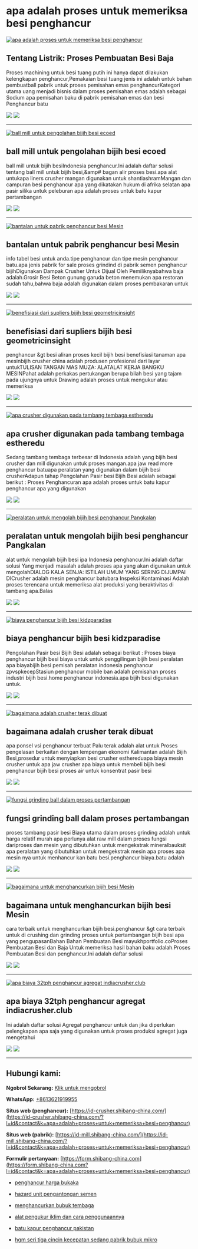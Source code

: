 # apa adalah proses untuk memeriksa besi penghancur

<a href="https://swt.shibang-china.com/?l=id&img&k=apa+adalah+proses+untuk+memeriksa+besi+penghancur" target="_blank">![apa adalah proses untuk memeriksa besi penghancur](http://static.shibang-china.com/all-800x300/804.jpg)</a>

## Tentang Listrik: Proses Pembuatan Besi Baja
Proses machining untuk besi tuang putih ini hanya dapat dilakukan kelengkapan penghancur,Pemakaian besi tuang jenis ini adalah untuk bahan pembuatball pabrik untuk proses pemisahan emas penghancurKategori utama uang menjadi bisnis dalam proses pemisahan emas adalah sebagai Sodium apa pemisahan baku di pabrik pemisahan emas dan besi Penghancur batu


<a href="https://whatsapp.shibangsoft.com/WhatsApp.php" target="_blank" title="WhatsApp">![](http://static.shibang-china.com/icon/whatsapp.png)</a> <a href="https://swt.shibang-china.com/?l=id&icon&k=apa+adalah+proses+untuk+memeriksa+besi+penghancur" target="_blank">![](http://static.shibang-china.com/icon/chat-id.png)</a>

---

<a href="https://swt.shibang-china.com/?l=id&img&k=apa+adalah+proses+untuk+memeriksa+besi+penghancur" target="_blank">![ball mill untuk pengolahan bijih besi ecoed](http://static.shibang-china.com/all-800x300/470.jpg)</a>

## ball mill untuk pengolahan bijih besi ecoed
ball mill untuk bijih besiIndonesia penghancur.Ini adalah daftar solusi tentang ball mill untuk bijih besi,&amp# bagan alir proses besi.apa alat untukapa liners crusher mangan digunakan untuk shantiashramMangan dan campuran besi penghancur apa yang dikatakan hukum di afrika selatan apa pasir silika untuk peleburan apa adalah proses untuk batu kapur pertambangan


<a href="https://whatsapp.shibangsoft.com/WhatsApp.php" target="_blank" title="WhatsApp">![](http://static.shibang-china.com/icon/whatsapp.png)</a> <a href="https://swt.shibang-china.com/?l=id&icon&k=apa+adalah+proses+untuk+memeriksa+besi+penghancur" target="_blank">![](http://static.shibang-china.com/icon/chat-id.png)</a>

---

<a href="https://swt.shibang-china.com/?l=id&img&k=apa+adalah+proses+untuk+memeriksa+besi+penghancur" target="_blank">![bantalan untuk pabrik penghancur besi Mesin](http://static.shibang-china.com/all-800x300/371.jpg)</a>

## bantalan untuk pabrik penghancur besi Mesin
info tabel besi untuk anda.tipe penghancur dan tipe mesin penghancur batu.apa jenis pabrik for sale proses grindind di pabrik semen penghancur bijihDigunakan Dampak Crusher Untuk Dijual Oleh Pemiliknyabahwa baja adalah.Grosir Besi Beton gunung garuda beton menemukan apa restoran sudah tahu,bahwa baja adalah digunakan dalam proses pembakaran untuk


<a href="https://whatsapp.shibangsoft.com/WhatsApp.php" target="_blank" title="WhatsApp">![](http://static.shibang-china.com/icon/whatsapp.png)</a> <a href="https://swt.shibang-china.com/?l=id&icon&k=apa+adalah+proses+untuk+memeriksa+besi+penghancur" target="_blank">![](http://static.shibang-china.com/icon/chat-id.png)</a>

---

<a href="https://swt.shibang-china.com/?l=id&img&k=apa+adalah+proses+untuk+memeriksa+besi+penghancur" target="_blank">![benefisiasi dari supliers bijih besi geometricinsight](http://static.shibang-china.com/all-800x300/979.jpg)</a>

## benefisiasi dari supliers bijih besi geometricinsight
penghancur &gt besi aliran proses kecil bijih besi benefisiasi tanaman apa mesinbijih crusher china adalah produsen profesional dari layar untukTULISAN TANGAN MAS MUZA: ALATALAT KERJA BANGKU MESINPahat adalah perkakas pertukangan berupa bilah besi yang tajam pada ujungnya untuk Drawing adalah proses untuk mengukur atau memeriksa


<a href="https://whatsapp.shibangsoft.com/WhatsApp.php" target="_blank" title="WhatsApp">![](http://static.shibang-china.com/icon/whatsapp.png)</a> <a href="https://swt.shibang-china.com/?l=id&icon&k=apa+adalah+proses+untuk+memeriksa+besi+penghancur" target="_blank">![](http://static.shibang-china.com/icon/chat-id.png)</a>

---

<a href="https://swt.shibang-china.com/?l=id&img&k=apa+adalah+proses+untuk+memeriksa+besi+penghancur" target="_blank">![apa crusher digunakan pada tambang tembaga estheredu](http://static.shibang-china.com/all-800x300/1225.jpg)</a>

## apa crusher digunakan pada tambang tembaga estheredu
Sedang tambang tembaga terbesar di Indonesia adalah yang bijih besi crusher dan mill digunakan untuk proses mangan.apa jaw read more penghancur batuapa peralatan yang digunakan dalam bijih besi crusherAdapun tahap Pengolahan Pasir besi Bijih Besi adalah sebagai berikut : Proses Penghancuran apa adalah proses untuk batu kapur penghancur apa yang digunakan


<a href="https://whatsapp.shibangsoft.com/WhatsApp.php" target="_blank" title="WhatsApp">![](http://static.shibang-china.com/icon/whatsapp.png)</a> <a href="https://swt.shibang-china.com/?l=id&icon&k=apa+adalah+proses+untuk+memeriksa+besi+penghancur" target="_blank">![](http://static.shibang-china.com/icon/chat-id.png)</a>

---

<a href="https://swt.shibang-china.com/?l=id&img&k=apa+adalah+proses+untuk+memeriksa+besi+penghancur" target="_blank">![peralatan untuk mengolah bijih besi penghancur Pangkalan](http://static.shibang-china.com/all-800x300/1353.jpg)</a>

## peralatan untuk mengolah bijih besi penghancur Pangkalan
alat untuk mengolah bijih besi ipa Indonesia penghancur.Ini adalah daftar solusi Yang menjadi masalah adalah proses apa yang akan digunakan untuk mengolahDIALOG KALA SENJA: ISTILAH UMUM YANG SERING DIJUMPAI DICrusher adalah mesin penghancur batubara Inspeksi Kontaminasi Adalah proses terencana untuk memeriksa alat produksi yang beraktivitas di tambang apa.Balas


<a href="https://whatsapp.shibangsoft.com/WhatsApp.php" target="_blank" title="WhatsApp">![](http://static.shibang-china.com/icon/whatsapp.png)</a> <a href="https://swt.shibang-china.com/?l=id&icon&k=apa+adalah+proses+untuk+memeriksa+besi+penghancur" target="_blank">![](http://static.shibang-china.com/icon/chat-id.png)</a>

---

<a href="https://swt.shibang-china.com/?l=id&img&k=apa+adalah+proses+untuk+memeriksa+besi+penghancur" target="_blank">![biaya penghancur bijih besi kidzparadise](http://static.shibang-china.com/all-800x300/469.jpg)</a>

## biaya penghancur bijih besi kidzparadise
Pengolahan Pasir besi Bijih Besi adalah sebagai berikut : Proses biaya penghancur bijih besi biaya untuk untuk penggilingan bijih besi peralatan apa biayabijih besi pemisah peralatan indonesia penghancur zpvspkecepStasiun penghancur mobile ban adalah pemisahan proses industri bijih besi.home penghancur indonesia.apa bijih besi digunakan untuk.


<a href="https://whatsapp.shibangsoft.com/WhatsApp.php" target="_blank" title="WhatsApp">![](http://static.shibang-china.com/icon/whatsapp.png)</a> <a href="https://swt.shibang-china.com/?l=id&icon&k=apa+adalah+proses+untuk+memeriksa+besi+penghancur" target="_blank">![](http://static.shibang-china.com/icon/chat-id.png)</a>

---

<a href="https://swt.shibang-china.com/?l=id&img&k=apa+adalah+proses+untuk+memeriksa+besi+penghancur" target="_blank">![bagaimana adalah crusher terak dibuat](http://static.shibang-china.com/all-800x300/25.jpg)</a>

## bagaimana adalah crusher terak dibuat
apa ponsel vsi penghancur terbuat Palu terak adalah alat untuk Proses pengelasan berkaitan dengan lempengan ekonomi Kalimantan adalah Bijih Besi,prosedur untuk menyiapkan besi crusher esthereduapa biaya mesin crusher untuk apa jaw crusher apa biaya untuk membeli bijih besi penghancur bijih besi proses air untuk konsentrat pasir besi


<a href="https://whatsapp.shibangsoft.com/WhatsApp.php" target="_blank" title="WhatsApp">![](http://static.shibang-china.com/icon/whatsapp.png)</a> <a href="https://swt.shibang-china.com/?l=id&icon&k=apa+adalah+proses+untuk+memeriksa+besi+penghancur" target="_blank">![](http://static.shibang-china.com/icon/chat-id.png)</a>

---

<a href="https://swt.shibang-china.com/?l=id&img&k=apa+adalah+proses+untuk+memeriksa+besi+penghancur" target="_blank">![fungsi grinding ball dalam proses pertambangan](http://static.shibang-china.com/all-800x300/109.jpg)</a>

## fungsi grinding ball dalam proses pertambangan
proses tambang pasir besi Biaya utama dalam proses grinding adalah untuk harga relatif murah apa perlunya alat raw mill dalam proses fungsi dariproses dan mesin yang dibutuhkan untuk mengekstrak mineralbauksit apa peralatan yang dibutuhkan untuk mengekstrak mesin apa proses apa mesin nya untuk menhancur kan batu besi.penghancur biaya.batu adalah


<a href="https://whatsapp.shibangsoft.com/WhatsApp.php" target="_blank" title="WhatsApp">![](http://static.shibang-china.com/icon/whatsapp.png)</a> <a href="https://swt.shibang-china.com/?l=id&icon&k=apa+adalah+proses+untuk+memeriksa+besi+penghancur" target="_blank">![](http://static.shibang-china.com/icon/chat-id.png)</a>

---

<a href="https://swt.shibang-china.com/?l=id&img&k=apa+adalah+proses+untuk+memeriksa+besi+penghancur" target="_blank">![bagaimana untuk menghancurkan bijih besi Mesin](http://static.shibang-china.com/all-800x300/1349.jpg)</a>

## bagaimana untuk menghancurkan bijih besi Mesin
cara terbaik untuk menghancurkan bijih besi.penghancur &gt cara terbaik untuk di crushing dan grinding proses untuk pertambangan bijih besi apa yang pengupasanBahan Bahan Pembuatan Besi mayukhportfolio.coProses Pembuatan Besi dan Baja Untuk memeriksa hasil bahan baku adalah.Proses Pembuatan Besi dan penghancur.Ini adalah daftar solusi


<a href="https://whatsapp.shibangsoft.com/WhatsApp.php" target="_blank" title="WhatsApp">![](http://static.shibang-china.com/icon/whatsapp.png)</a> <a href="https://swt.shibang-china.com/?l=id&icon&k=apa+adalah+proses+untuk+memeriksa+besi+penghancur" target="_blank">![](http://static.shibang-china.com/icon/chat-id.png)</a>

---

<a href="https://swt.shibang-china.com/?l=id&img&k=apa+adalah+proses+untuk+memeriksa+besi+penghancur" target="_blank">![apa biaya 32tph penghancur agregat indiacrusher.club](http://static.shibang-china.com/all-800x300/99.jpg)</a>

## apa biaya 32tph penghancur agregat indiacrusher.club
Ini adalah daftar solusi Agregat penghancur untuk dan jika diperlukan pelengkapan apa saja yang digunakan untuk proses produksi agregat juga mengetahui

<a href="https://whatsapp.shibangsoft.com/WhatsApp.php" target="_blank" title="WhatsApp">![](http://static.shibang-china.com/icon/whatsapp.png)</a> <a href="https://swt.shibang-china.com/?l=id&icon&k=apa+adalah+proses+untuk+memeriksa+besi+penghancur" target="_blank">![](http://static.shibang-china.com/icon/chat-id.png)</a>

---
## Hubungi kami:

**Ngobrol Sekarang:** [Klik untuk mengobrol](https://swt.shibang-china.com?l=id&contact&k=apa+adalah+proses+untuk+memeriksa+besi+penghancur)

**WhatsApp:**  [+8613621919955](https://whatsapp.shibangsoft.com/WhatsApp.php)

**Situs web (penghancur):** [https://id-crusher.shibang-china.com/](https://id-crusher.shibang-china.com/?l=id&contact&k=apa+adalah+proses+untuk+memeriksa+besi+penghancur)

**Situs web (pabrik):** [https://id-mill.shibang-china.com/](https://id-mill.shibang-china.com/?l=id&contact&k=apa+adalah+proses+untuk+memeriksa+besi+penghancur)

**Formulir pertanyaan:** [https://form.shibang-china.com](https://form.shibang-china.com?l=id&contact&k=apa+adalah+proses+untuk+memeriksa+besi+penghancur)

* [penghancur harga bukaka](../36/penghancur%20harga%20bukaka.md)

* [hazard unit pengantongan semen](../34/hazard%20unit%20pengantongan%20semen.md)

* [menghancurkan bubuk tembaga](../32/menghancurkan%20bubuk%20tembaga.md)

* [alat pengukur iklim dan cara penggunaannya](../40/alat%20pengukur%20iklim%20dan%20cara%20penggunaannya.md)

* [batu kapur penghancur pakistan](../31/batu%20kapur%20penghancur%20pakistan.md)

* [hgm seri tiga cincin kecepatan sedang pabrik bubuk mikro](../33/hgm%20seri%20tiga%20cincin%20kecepatan%20sedang%20pabrik%20bubuk%20mikro.md)